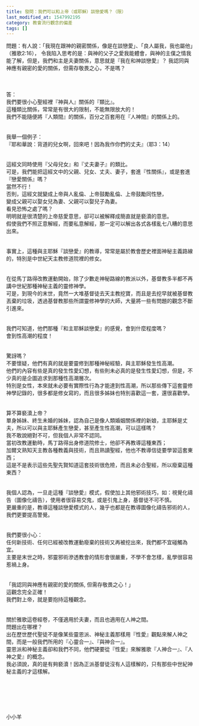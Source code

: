 ```yaml
---
title: 發問：我們可以和上帝（或耶穌）談戀愛嗎？（限）
last_modified_at: 1547992195
category: 教會流行觀念的偏差
tags: []
---
```


<p>問題：有人說：「我現在跟神的親密關係，像是在談戀愛」、「良人屬我，我也屬他」（雅歌2:16）， 令我陷入思考的是：與神的父子之愛我能體會，與神的主僕之情我能了解，但是，我們和主是夫妻關係，意思就是『我在和神談戀愛』？ 我認同與神應有親密的愛的關係，但需存敬畏之心，不是嗎？<br/><!--more--><br/><br/><br/>答：<br/>我們要很小心聖經裡『神與人』關係的『類比』。<br/>這種類比關係，常常是有很大的限制，不能無限放大的！<br/>我們不能隨便將『人類間』的關係，百分之百套用在『人神間』的關係上的。<br/><br/><br/>我舉一個例子：<br/>『耶和華說：背道的兒女啊，回來吧！因為我作你們的丈夫』（耶3：14）<br/><br/><br/>這經文同時使用『父母兒女』和『丈夫妻子』的類比。<br/>可是，我們能把這經文中的父親、兒女、丈夫、妻子，套進『性關係』，或是套進『戀愛關係』嗎？<br/>當然不行！<br/>否則，這經文就變成上帝與人亂倫、上帝鼓勵亂倫、上帝鼓勵同性戀，<br/>變成父親可以娶女兒為妻、父親可以娶兒子為妻。<br/>看見恐怖之處了嗎？<br/>明明就是很清楚的上帝慈愛意思，卻可以被解釋成簡直就是褻瀆的意思。<br/>假使我們不照正意解經，而要私意解經，那一定可以解出各式各樣亂七八糟的意思出來。<br/><br/><br/>事實上，這種與主耶穌『談戀愛』的教導，常常是屬於教會歷史裡面神秘主義路線的，特別是中世紀天主教修道院裡的修女。<br/><br/> <br/>在從馬丁路得改教運動開始，除了少數走神秘路線的教派以外，基督教多半都不再講中世紀那種神秘主義的靈修神學。<br/>可是，到現今的末世，竟然一大堆基督徒去天主教挖寶，而且是去挖早就被基督教丟棄的垃圾，透過基督教那些所謂靈修神學的大師，大量將一些有問題的觀念不斷引進來。<br/> <br/><br/>我們可知道，他們那種『和主耶穌談戀愛』的感覺，會到什麼程度嗎？<br/>會到性高潮的程度！<br/> <br/><br/>驚訝嗎？<br/>不要懷疑，他們有真的就是要靈修到那種神秘經驗，與主耶穌發生性高潮。<br/>他們的內容有些是真的發生性愛幻想，有些則未必真的是發生性愛幻想，但是，不少真的是企圖追求到那種性高潮層次。<br/>特別是女性，本來就未必要有實際性行為才能達到性高潮，所以那些傳下這套靈修神學記錄的，很多都是修女寫的，而且很多姊妹也特別喜歡這一套，還很喜歡學。<br/> <br/><br/>算不算褻瀆上帝？<br/>單身姊妹、終生未婚的姊妹，認為自己是像人類婚姻關係裡的新娘，主耶穌是丈夫，所以可以與主耶穌產生戀愛，甚至產生性高潮，可以這樣嗎？<br/>我不敢說絕對不可，但我個人非常不認同。<br/>當初改教運動時，馬丁路得出身修道院修士，他卻不再教導這種東西；<br/>加爾文熟知天主教各種教義與技術，而且熟讀聖經，他也不教導信徒要學習這套東西；<br/>這是不是表示這些先聖先賢知道這套技術很危險，而且未必合聖經，所以廢棄這種東西？<br/> <br/><br/>我個人認為，一旦走這種『談戀愛』模式，假使加上其他邪術技巧，如：視覺化禱告（圖像化禱告），使用者很容易交鬼，或是引鬼上身，基督徒不可不慎。<br/>更嚴重的是，教導這種談戀愛模式的人，幾乎也都是在教導圖像化禱告邪術的人，我們更要提高警覺。<br/> <br/><br/>我們要很小心：<br/>任何新技術、任何已經被改教運動廢棄的技術又再被挖出來，我們都不宜碰觸為宜。<br/>主要是末世之時，邪靈邪術滲透教會的情形會很嚴重，不學不會怎樣，亂學很容易惹禍上身。<br/> <br/><br/>「我認同與神應有親密的愛的關係, 但需存敬畏之心！」<br/>這觀念完全正確！<br/>我們對上帝，就是要抱持這種觀念。<br/> <br/><br/>關於雅歌這卷經卷，不僅適用於夫妻，而且也適用在人神之間。<br/>問題出在哪裡？<br/>出在歷世歷代聖徒不是像某些靈恩派、神秘主義那樣用『性愛』觀點來解人神之間，而是一般我們所用的『心靈合一』、『與神合一』。<br/>靈恩派和神秘主義卻和我們不同，他們硬要從『性愛』來解雅歌『人神合一』、『人神之愛』的概念。<br/>我必須說，真的是有夠褻瀆！因為正派基督徒沒有人這樣解的，只有那些中世紀神秘主義的才這樣解。<br/><br/><br/><br/><br/><br/><br/>小小羊<br/><br/><br/><br/><br/><br/><br/><br/><br/><br/>
</p>